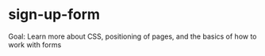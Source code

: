 # sign-up-form
Goal: Learn more about CSS, positioning of pages, and the basics of how to work with forms
